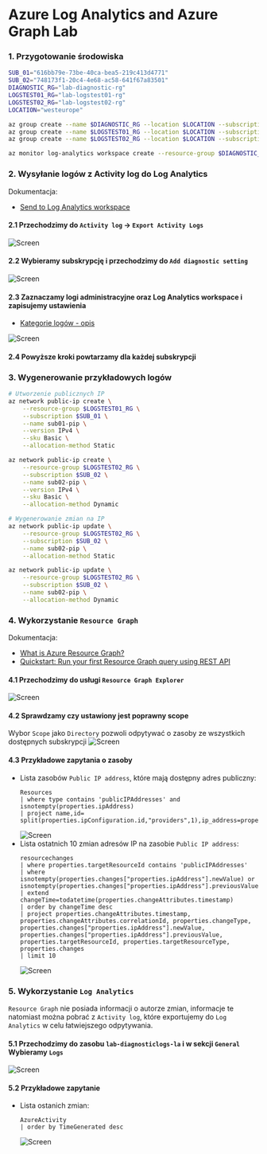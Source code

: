# Azure Log Analytics and Azure Graph Lab


### 1. Przygotowanie środowiska
```bash
SUB_01="616bb79e-73be-40ca-bea5-219c413d4771"
SUB_02="748173f1-20c4-4e68-ac58-641f67a83501"
DIAGNOSTIC_RG="lab-diagnostic-rg"
LOGSTEST01_RG="lab-logstest01-rg"
LOGSTEST02_RG="lab-logstest02-rg"
LOCATION="westeurope"

az group create --name $DIAGNOSTIC_RG --location $LOCATION --subscription $SUB_02
az group create --name $LOGSTEST01_RG --location $LOCATION --subscription $SUB_01
az group create --name $LOGSTEST02_RG --location $LOCATION --subscription $SUB_02

az monitor log-analytics workspace create --resource-group $DIAGNOSTIC_RG --workspace-name "lab-diagnosticlogs-la" --location $LOCATION --subscription $SUB_02
```

### 2. Wysyłanie logów z Activity log do Log Analytics
Dokumentacja:
* [Send to Log Analytics workspace](https://docs.microsoft.com/en-us/azure/azure-monitor/essentials/activity-log#send-to-log-analytics-workspace)

#### 2.1 Przechodzimy do `Activity log` -> `Export Activity Logs`
![Screen](./img/20220413220528.jpg "Screen")


#### 2.2 Wybieramy subskrypcję i przechodzimy do `Add diagnostic setting`
![Screen](./img/20220413142731.jpg "Screen")


#### 2.3 Zaznaczamy logi administracyjne oraz Log Analytics workspace i zapisujemy ustawienia
* [Kategorie logów - opis](https://docs.microsoft.com/en-us/azure/azure-monitor/essentials/activity-log-schema?WT.mc_id=Portal-Microsoft_Azure_Monitoring#categories)

![Screen](./img/20220413221023.jpg "Screen")

#### 2.4 Powyższe kroki powtarzamy dla każdej subskrypcji


### 3. Wygenerowanie przykładowych logów
```bash
# Utworzenie publicznych IP
az network public-ip create \
    --resource-group $LOGSTEST01_RG \
    --subscription $SUB_01 \
    --name sub01-pip \
    --version IPv4 \
    --sku Basic \
    --allocation-method Static

az network public-ip create \
    --resource-group $LOGSTEST02_RG \
    --subscription $SUB_02 \
    --name sub02-pip \
    --version IPv4 \
    --sku Basic \
    --allocation-method Dynamic

# Wygenerowanie zmian na IP
az network public-ip update \
    --resource-group $LOGSTEST02_RG \
    --subscription $SUB_02 \
    --name sub02-pip \
    --allocation-method Static

az network public-ip update \
    --resource-group $LOGSTEST02_RG \
    --subscription $SUB_02 \
    --name sub02-pip \
    --allocation-method Dynamic
```

### 4. Wykorzystanie `Resource Graph`

Dokumentacja:
* [What is Azure Resource Graph?](https://docs.microsoft.com/en-us/azure/governance/resource-graph/overview)
* [Quickstart: Run your first Resource Graph query using REST API](https://docs.microsoft.com/en-us/azure/governance/resource-graph/first-query-rest-api)

#### 4.1 Przechodzimy do usługi `Resource Graph Explorer`
![Screen](./img/20220413221329.jpg "Screen")

#### 4.2 Sprawdzamy czy ustawiony jest poprawny scope
Wybor `Scope` jako `Directory` pozwoli odpytywać o zasoby ze wszystkich dostępnych subskrypcji
![Screen](./img/20220413145621.jpg "Screen")

#### 4.3 Przykładowe zapytania o zasoby
* Lista zasobów `Public IP address`, które mają dostępny adres publiczny:
  ```kql
  Resources
  | where type contains 'publicIPAddresses' and isnotempty(properties.ipAddress)
  | project name,id= split(properties.ipConfiguration.id,"providers",1),ip_address=properties.ipAddress
  ```
  ![Screen](./img/20220413150111.jpg "Screen")
* Lista ostatnich 10 zmian adresów IP na zasobie `Public IP address`:
  ```kql
  resourcechanges
  | where properties.targetResourceId contains 'publicIPAddresses'
  | where isnotempty(properties.changes["properties.ipAddress"].newValue) or isnotempty(properties.changes["properties.ipAddress"].previousValue)
  | extend changeTime=todatetime(properties.changeAttributes.timestamp) 
  | order by changeTime desc 
  | project properties.changeAttributes.timestamp, properties.changeAttributes.correlationId, properties.changeType, 
  properties.changes["properties.ipAddress"].newValue, 
  properties.changes["properties.ipAddress"].previousValue, 
  properties.targetResourceId, properties.targetResourceType, properties.changes 
  | limit 10
  ```
  ![Screen](./img/20220413154242.jpg "Screen")


### 5. Wykorzystanie `Log Analytics`
`Resource Graph` nie posiada informacji o autorze zmian, informacje te natomiast można pobrać z `Activity log`, które exportujemy do `Log Analytics` w celu łatwiejszego odpytywania.


#### 5.1 Przechodzimy do zasobu `lab-diagnosticlogs-la` i w sekcji `General` Wybieramy `Logs`
![Screen](./img/20220413221650.jpg "Screen")


#### 5.2 Przykładowe zapytanie
* Lista ostanich zmian:
  ```kql
  AzureActivity
  | order by TimeGenerated desc 
  ```
  ![Screen](./img/20220413153252.jpg "Screen")




<!-- 
![Screen](./img/Animation2.jpg "Screen")

<details>
  <summary><b><i>Utworzone środowisko</i></b></summary>

![Screen](./img/20210109160110.jpg "Screen")
</details>

```bash
az group delete --name $DIAGNOSTIC_RG --location $LOCATION --subscription $SUB_02
az group delete --name $LOGSTEST01_RG --location $LOCATION --subscription $SUB_01
az group delete --name $LOGSTEST02_RG --location $LOCATION --subscription $SUB_02

```


```bash

az network public-ip create \
    --resource-group $RGROUP \
    --name test-pip \
    --version IPv4 \
    --sku Basic \
    --allocation-method Dynamic

az storage blob list --account-name "diagnosticdemobp" --container-name "insights-activity-logs"
az storage blob list --account-name "diagnosticdemobpallsa" --container-name "insights-activity-logs"
``` -->